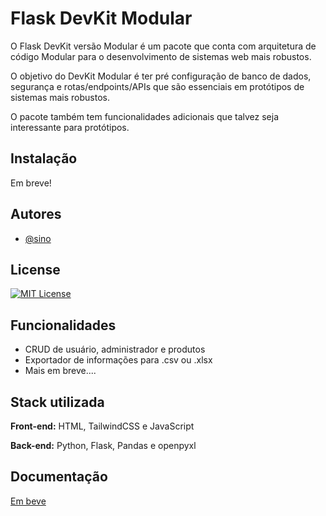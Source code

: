 # Flask DevKit Modular

O Flask DevKit versão Modular é um pacote que conta com arquitetura de código Modular para o desenvolvimento de sistemas web mais robustos.

O objetivo do DevKit Modular é ter pré configuração de banco de dados, segurança e rotas/endpoints/APIs que são essenciais em protótipos de sistemas mais robustos.

O pacote também tem funcionalidades adicionais que talvez seja interessante para protótipos.


## Instalação

Em breve!
    
## Autores

- [@sino](https://www.github.com/sinueh-andreata)


## License

[![MIT License](https://img.shields.io/badge/License-MIT-green.svg)](https://choosealicense.com/licenses/mit/)
## Funcionalidades

- CRUD de usuário, administrador e produtos
- Exportador de informações para .csv ou .xlsx
- Mais em breve....


## Stack utilizada

**Front-end:** HTML, TailwindCSS e JavaScript

**Back-end:** Python, Flask, Pandas e openpyxl


## Documentação

[Em beve](https://link-da-documentação)